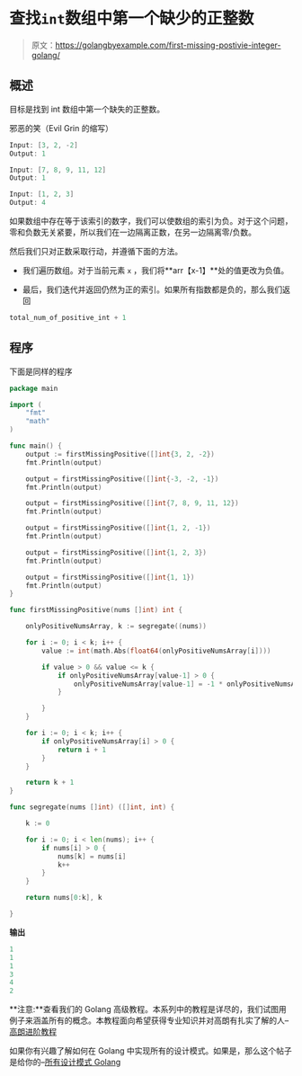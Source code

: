 # 查找`int`数组中第一个缺少的正整数

> 原文：<https://golangbyexample.com/first-missing-postivie-integer-golang/>

## **概述**

目标是找到 int 数组中第一个缺失的正整数。

邪恶的笑（Evil Grin 的缩写）

```go
Input: [3, 2, -2]
Output: 1

Input: [7, 8, 9, 11, 12]
Output: 1

Input: [1, 2, 3]
Output: 4
```

如果数组中存在等于该索引的数字，我们可以使数组的索引为负。对于这个问题，零和负数无关紧要，所以我们在一边隔离正数，在另一边隔离零/负数。

然后我们只对正数采取行动，并遵循下面的方法。

*   我们遍历数组。对于当前元素 `x` ，我们将**arr【x-1】**处的值更改为负值。

*   最后，我们迭代并返回仍然为正的索引。如果所有指数都是负的，那么我们返回

```go
total_num_of_positive_int + 1
```

## **程序**

下面是同样的程序

```go
package main

import (
	"fmt"
	"math"
)

func main() {
	output := firstMissingPositive([]int{3, 2, -2})
	fmt.Println(output)

	output = firstMissingPositive([]int{-3, -2, -1})
	fmt.Println(output)

	output = firstMissingPositive([]int{7, 8, 9, 11, 12})
	fmt.Println(output)

	output = firstMissingPositive([]int{1, 2, -1})
	fmt.Println(output)

	output = firstMissingPositive([]int{1, 2, 3})
	fmt.Println(output)

	output = firstMissingPositive([]int{1, 1})
	fmt.Println(output)
}

func firstMissingPositive(nums []int) int {

	onlyPositiveNumsArray, k := segregate((nums))

	for i := 0; i < k; i++ {
		value := int(math.Abs(float64(onlyPositiveNumsArray[i])))

		if value > 0 && value <= k {
			if onlyPositiveNumsArray[value-1] > 0 {
				onlyPositiveNumsArray[value-1] = -1 * onlyPositiveNumsArray[value-1]
			}

		}
	}

	for i := 0; i < k; i++ {
		if onlyPositiveNumsArray[i] > 0 {
			return i + 1
		}
	}

	return k + 1
}

func segregate(nums []int) ([]int, int) {

	k := 0

	for i := 0; i < len(nums); i++ {
		if nums[i] > 0 {
			nums[k] = nums[i]
			k++
		}
	}

	return nums[0:k], k

}
```

**输出**

```go
1
1
1
3
4
2
```

**注意:**查看我们的 Golang 高级教程。本系列中的教程是详尽的，我们试图用例子来涵盖所有的概念。本教程面向希望获得专业知识并对高朗有扎实了解的人–[高朗进阶教程](https://golangbyexample.com/golang-comprehensive-tutorial/)

如果你有兴趣了解如何在 Golang 中实现所有的设计模式。如果是，那么这个帖子是给你的–[所有设计模式 Golang](https://golangbyexample.com/all-design-patterns-golang/)